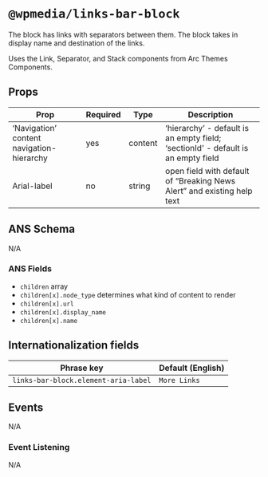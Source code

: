 # `@wpmedia/links-bar-block`

The block has links with separators between them. The block takes in display name and destination of the links.

Uses the Link, Separator, and Stack components from Arc Themes Components.

## Props

| **Prop**                                  | **Required** | **Type** | **Description**                                                                  |
| ----------------------------------------- | ------------ | -------- | -------------------------------------------------------------------------------- |
| ‘Navigation’ content navigation-hierarchy | yes          | content  | ‘hierarchy’ - default is an empty field; ‘sectionId' - default is an empty field |
| Arial-label                               | no           | string   | open field with default of “Breaking News Alert” and existing help text          |

## ANS Schema

N/A

### ANS Fields

- `children` array
- `children[x].node_type` determines what kind of content to render
- `children[x].url`
- `children[x].display_name`
- `children[x].name`

## Internationalization fields

| Phrase key                           | Default (English) |
| ------------------------------------ | ----------------- |
| `links-bar-block.element-aria-label` | `More Links`      |

## Events

N/A

### Event Listening

N/A
